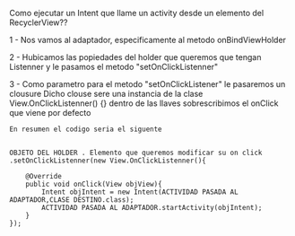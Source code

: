 
Como ejecutar un Intent que llame un activity desde un elemento del RecyclerView??

1 - Nos vamos al adaptador, especificamente al metodo onBindViewHolder

2 - Hubicamos las popiedades del holder que queremos que tengan Listenner y
le pasamos el metodo "setOnClickListenner"

3 - Como parametro para el metodo "setOnClickListener" le pasaremos un clousure
	Dicho clouse sere una instancia de la clase View.OnClickListenner() {}
	dentro de las llaves sobrescribimos el onClick que viene por defecto

	En resumen el codigo seria el siguente


	OBJETO DEL HOLDER . Elemento que queremos modificar su on click .setOnClickListenner(new View.OnClickListenner(){
		
		@Override
		public void onClick(View objView){
			Intent objIntent = new Intent(ACTIVIDAD PASADA AL ADAPTADOR,CLASE DESTINO.class);
			ACTIVIDAD PASADA AL ADAPTADOR.startActivity(objIntent);
		}
	});
